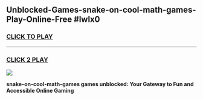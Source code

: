 
## Unblocked-Games-snake-on-cool-math-games-Play-Online-Free #lwlx0
<h3>
<a href="https://us.freeplayer.one?title=snake-on-cool-math-games&ref=10M">CLICK TO PLAY</a></h3>
<hr>

<h3>
<a href="https://us.freeplayer.one?title=snake-on-cool-math-games&ref=10M">CLICK 2 PLAY</a>
  
</h3>

<a href="https://us.freeplayer.one?title=snake-on-cool-math-games&ref=10M"><img src="https://clearcache.store/games.png"></a>


**snake-on-cool-math-games games unblocked: Your Gateway to Fun and Accessible Online Gaming**
